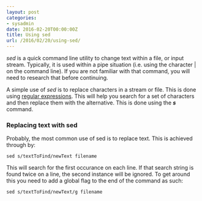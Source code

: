 ```yaml
---
layout: post
categories:
- sysadmin
date: 2016-02-20T00:00:00Z
title: Using sed
url: /2016/02/20/using-sed/
---
```


_sed_ is a quick command line utility to change text within a file, or input stream. Typically, it is used within a pipe situation (i.e. using the character &#x7c; on the command line). If you are not familiar with that command, you will need to research that before continuing.

A simple use of *_sed_* is to replace characters in a stream or file. This is done using [regular expressions](https://en.wikipedia.org/wiki/Regular_expression). This will help you search for a set of characters and then replace them with the alternative. This is done using the ***s*** command.

### Replacing text with **sed**
Probably, the most common use of sed is to replace text. This is achieved through by:

    sed s/textToFind/newText filename

This will search for the first occurance on each line. If that search string is found twice on a line, the second instance will be ignored. To get around this you need to add a global flag to the end of the command as such:

    sed s/textToFind/newText/g filename


